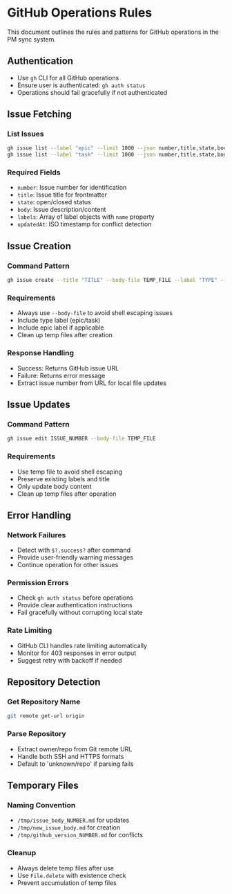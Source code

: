 # GitHub Operations Rules

This document outlines the rules and patterns for GitHub operations in the PM sync system.

## Authentication

- Use `gh` CLI for all GitHub operations
- Ensure user is authenticated: `gh auth status`
- Operations should fail gracefully if not authenticated

## Issue Fetching

### List Issues
```bash
gh issue list --label "epic" --limit 1000 --json number,title,state,body,labels,updatedAt
gh issue list --label "task" --limit 1000 --json number,title,state,body,labels,updatedAt
```

### Required Fields
- `number`: Issue number for identification
- `title`: Issue title for frontmatter
- `state`: open/closed status
- `body`: Issue description/content
- `labels`: Array of label objects with `name` property
- `updatedAt`: ISO timestamp for conflict detection

## Issue Creation

### Command Pattern
```bash
gh issue create --title "TITLE" --body-file TEMP_FILE --label "TYPE" --label "EPIC"
```

### Requirements
- Always use `--body-file` to avoid shell escaping issues
- Include type label (epic/task)
- Include epic label if applicable
- Clean up temp files after creation

### Response Handling
- Success: Returns GitHub issue URL
- Failure: Returns error message
- Extract issue number from URL for local file updates

## Issue Updates

### Command Pattern
```bash
gh issue edit ISSUE_NUMBER --body-file TEMP_FILE
```

### Requirements
- Use temp file to avoid shell escaping
- Preserve existing labels and title
- Only update body content
- Clean up temp files after operation

## Error Handling

### Network Failures
- Detect with `$?.success?` after command
- Provide user-friendly warning messages
- Continue operation for other issues

### Permission Errors
- Check `gh auth status` before operations
- Provide clear authentication instructions
- Fail gracefully without corrupting local state

### Rate Limiting
- GitHub CLI handles rate limiting automatically
- Monitor for 403 responses in error output
- Suggest retry with backoff if needed

## Repository Detection

### Get Repository Name
```bash
git remote get-url origin
```

### Parse Repository
- Extract owner/repo from Git remote URL
- Handle both SSH and HTTPS formats
- Default to 'unknown/repo' if parsing fails

## Temporary Files

### Naming Convention
- `/tmp/issue_body_NUMBER.md` for updates
- `/tmp/new_issue_body.md` for creation
- `/tmp/github_version_NUMBER.md` for conflicts

### Cleanup
- Always delete temp files after use
- Use `File.delete` with existence check
- Prevent accumulation of temp files